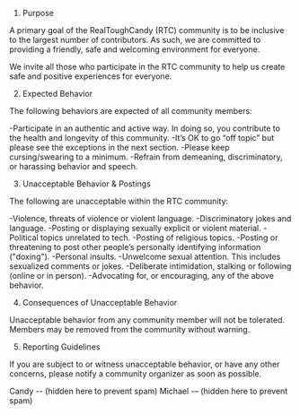 1. Purpose

A primary goal of the RealToughCandy (RTC) community is to be inclusive to the largest number of contributors. As such, we are committed to providing a friendly, safe and welcoming environment for everyone.

We invite all those who participate in the RTC community to help us create safe and positive experiences for everyone.

2. Expected Behavior

The following behaviors are expected of all community members:

-Participate in an authentic and active way. In doing so, you contribute to the health and longevity of this community.
-It’s OK to go “off topic” but please see the exceptions in the next section.
-Please keep cursing/swearing to a minimum.
-Refrain from demeaning, discriminatory, or harassing behavior and speech.

3. Unacceptable Behavior & Postings

The following are unacceptable within the RTC community:

-Violence, threats of violence or violent language.
-Discriminatory jokes and language.
-Posting or displaying sexually explicit or violent material.
-Political topics unrelated to tech.
-Posting of religious topics.
-Posting or threatening to post other people’s personally identifying information ("doxing").
-Personal insults.
-Unwelcome sexual attention. This includes sexualized comments or jokes.
-Deliberate intimidation, stalking or following (online or in person).
-Advocating for, or encouraging, any of the above behavior.

4. Consequences of Unacceptable Behavior

Unacceptable behavior from any community member will not be tolerated. Members may be removed from the community without warning. 

5. Reporting Guidelines

If you are subject to or witness unacceptable behavior, or have any other concerns, please notify a community organizer as soon as possible. 

Candy -- (hidden here to prevent spam)
Michael -– (hidden here to prevent spam)
